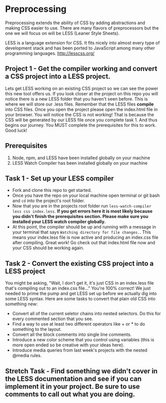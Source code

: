 # Preprocessing
Preprocessing extends the ability of CSS by adding abstractions and making CSS easier to use. There are many flavors of preprocessors but the one we will focus on will be LESS (Leaner Style Sheets).  

LESS is a language extension for CSS.  It fits nicely into almost every type of development stack and has been ported to JavaScript among many other programming languages. http://lesscss.org/

## Project 1 - Get the compiler working and convert a CSS project into a LESS project.

Lets get LESS working on an existing CSS project so we can see the power this new tool offers us. If you look closer at the project on this repo you will notice there is a new LESS folder that you haven't seen before.  This is where we will store our .less files.  Remember that the LESS files **compile** into CSS files.  Once you open the project please open the index.html file in your browser.  You will notice the CSS is not working!  That is because the CSS will be generated by our LESS file once you complete task 1.  And thus begins our journey.  You MUST complete the prerequisites for this to work.  Good luck!

## Prerequisites

1. Node, npm, and LESS have been installed globally on your machine
2. LESS Watch Compiler has been installed globally on your machine

## Task 1 - Set up your LESS compiler

* Fork and clone this repo to get started.
* Once you have the repo on your local machine open terminal or git bash and ```cd``` into the project's root folder.
* Now that you are in the projects root folder run ```less-watch-compiler less css index.less```.  **If you get errors here it is most likely because you didn't finish the prerequisites section.  Please make sure you installed your LESS watch compiler globally.**
* At this point, the compiler should be up and running with a message in your terminal that says ```Watching directory for file changes.```.  This means your index.less file is now active and producing an index.css file after compiling.  Great work!  Go check out that index.html file now and your CSS should be working again.  

## Task 2 - Convert the existing CSS project into a LESS project

You might be asking, "Wait, I don't get it, it's just CSS in an index.less file that's compiling out to an index.css file..."  You're 100% correct!  We just needed to prime the pump and get LESS set up before we actually dig into some LESS syntax.  Here are some tasks to convert that plain old CSS into something new:

* Convert all of the current seletor chains into nested selectors.  Do this for every commented section that you see.
* Find a way to use at least two different operators like + or * to do something to the layout.
* Convert all the block comments into single line comments.
* Introduce a new color scheme that you control using variables (this is more open ended so be creative with your ideas here).
* Introduce media queries from last week's projects with the nested @media rules.  

## Stretch Task - Find something we didn't cover in the LESS documentation and see if you can implement it in your project.  Be sure to use comments to call out what you are doing.
